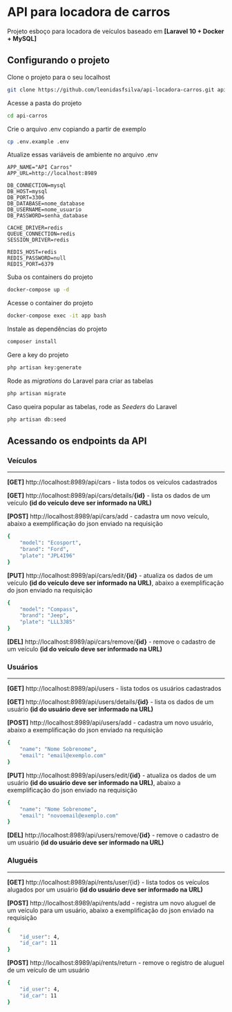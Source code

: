# API para locadora de carros
Projeto esboço para locadora de veículos baseado em **[Laravel 10 + Docker + MySQL]**


## Configurando o projeto
Clone o projeto para o seu localhost
```sh
git clone https://github.com/leonidasfsilva/api-locadora-carros.git api-carros
```
Acesse a pasta do projeto
```sh
cd api-carros
```


Crie o arquivo .env copiando a partir de exemplo
```sh
cp .env.example .env
```


Atualize essas variáveis de ambiente no arquivo .env
```dosini
APP_NAME="API Carros"
APP_URL=http://localhost:8989

DB_CONNECTION=mysql
DB_HOST=mysql
DB_PORT=3306
DB_DATABASE=nome_database
DB_USERNAME=nome_usuario
DB_PASSWORD=senha_database

CACHE_DRIVER=redis
QUEUE_CONNECTION=redis
SESSION_DRIVER=redis

REDIS_HOST=redis
REDIS_PASSWORD=null
REDIS_PORT=6379
```


Suba os containers do projeto
```sh
docker-compose up -d
```

Acesse o container do projeto
```sh
docker-compose exec -it app bash
```
Instale as dependências do projeto
```sh
composer install
```
Gere a key do projeto
```sh
php artisan key:generate
```
Rode as *migrations* do Laravel para criar as tabelas
```sh
php artisan migrate
```
Caso queira popular as tabelas, rode as *Seeders* do Laravel
```sh
php artisan db:seed
```

## Acessando os endpoints da API


### Veículos
-----
**[GET]**
http://localhost:8989/api/cars - lista todos os veículos cadastrados

**[GET]**
http://localhost:8989/api/cars/details/**{id}** - lista os dados de um veículo **(id do veículo deve ser informado na URL)**

**[POST]**
http://localhost:8989/api/cars/add - cadastra um novo veículo, abaixo a exemplificação do json enviado na requisição
```sh
{
	"model": "Ecosport",
	"brand": "Ford",
	"plate": "JPL4I96"
}
```

**[PUT]**
http://localhost:8989/api/cars/edit/**{id}** - atualiza os dados de um veículo **(id do veículo deve ser informado na URL)**, abaixo a exemplificação do json enviado na requisição
```sh
{
	"model": "Compass",
	"brand": "Jeep",
	"plate": "LLL3J85"
}
```

**[DEL]**
http://localhost:8989/api/cars/remove/**{id}** - remove o cadastro de um veículo **(id do veículo deve ser informado na URL)**



### Usuários
-----
**[GET]**
http://localhost:8989/api/users - lista todos os usuários cadastrados

**[GET]**
http://localhost:8989/api/users/details/**{id}** - lista os dados de um usuário **(id do usuário deve ser informado na URL)**

**[POST]**
http://localhost:8989/api/users/add - cadastra um novo usuário, abaixo a exemplificação do json enviado na requisição
```sh
{
	"name": "Nome Sobrenome",
	"email": "email@exemplo.com"
}
```

**[PUT]**
http://localhost:8989/api/users/edit/**{id}** - atualiza os dados de um usuário **(id do usuário deve ser informado na URL)**, abaixo a exemplificação do json enviado na requisição
```sh
{
	"name": "Nome Sobrenome",
	"email": "novoemail@exemplo.com"
}
```

**[DEL]**
http://localhost:8989/api/users/remove/**{id}** - remove o cadastro de um usuário **(id do usuário deve ser informado na URL)**


### Aluguéis
-----
**[GET]**
http://localhost:8989/api/rents/user/{id} - lista todos os veículos alugados por um usuário **(id do usuário deve ser informado na URL)**


**[POST]**
http://localhost:8989/api/rents/add - registra um novo aluguel de um veículo para um usuário, abaixo a exemplificação do json enviado na requisição
```sh
{
	"id_user": 4,
	"id_car": 11
}
```

**[POST]**
http://localhost:8989/api/rents/return - remove o registro de aluguel de um veículo de um usuário
```sh
{
	"id_user": 4,
	"id_car": 11
}
```


